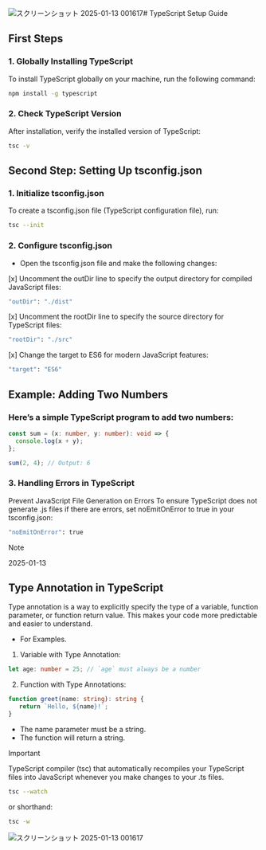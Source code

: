 ![スクリーンショット 2025-01-13 001617](https://github.com/user-attachments/assets/0d7a7c3e-bb8d-4b74-bb41-810ada666878)# TypeScript Setup Guide

## First Steps

### 1. Globally Installing TypeScript
To install TypeScript globally on your machine, run the following command:

```bash
npm install -g typescript
```

### 2. Check TypeScript Version
After installation, verify the installed version of TypeScript:

```bash
tsc -v
```

## Second Step: Setting Up tsconfig.json

### 1. Initialize tsconfig.json
To create a tsconfig.json file (TypeScript configuration file), run:
```bash
tsc --init
```
### 2. Configure tsconfig.json
- Open the tsconfig.json file and make the following changes:

[x] Uncomment the outDir line to specify the output directory for compiled JavaScript files:
```bash
"outDir": "./dist"
```
[x] Uncomment the rootDir line to specify the source directory for TypeScript files:
```bash
"rootDir": "./src"
```
[x] Change the target to ES6 for modern JavaScript features:
```bash
"target": "ES6"
```


## Example: Adding Two Numbers
### Here’s a simple TypeScript program to add two numbers:

```typescript
const sum = (x: number, y: number): void => {
  console.log(x + y);
};

sum(2, 4); // Output: 6
```

### 3. Handling Errors in TypeScript
Prevent JavaScript File Generation on Errors
To ensure TypeScript does not generate .js files if there are errors, set noEmitOnError to true in your tsconfig.json:

```bash
"noEmitOnError": true
```

> [!NOTE]
> 2025-01-13

## Type Annotation in TypeScript
Type annotation is a way to explicitly specify the type of a variable, function parameter, or function return value. This makes your code more predictable and easier to understand.

- For Examples. 
 1. Variable with Type Annotation:
 ```typescript 
 let age: number = 25; // `age` must always be a number
 ```
 2. Function with Type Annotations:
 ```typescript
function greet(name: string): string {
    return `Hello, ${name}!`;
}
```
  - The name parameter must be a string.
  - The function will return a string.

 > [!IMPORTANT]
 > TypeScript compiler (tsc) that automatically recompiles your TypeScript files into JavaScript whenever you make   changes to your .ts files.
 ```bash
 tsc --watch
 ```
 or shorthand:
 ```bash
 tsc -w
 ```
 ![スクリーンショット 2025-01-13 001617](https://github.com/user-attachments/assets/5caa757e-ca77-4665-a7c4-9de3ef5814f3)


